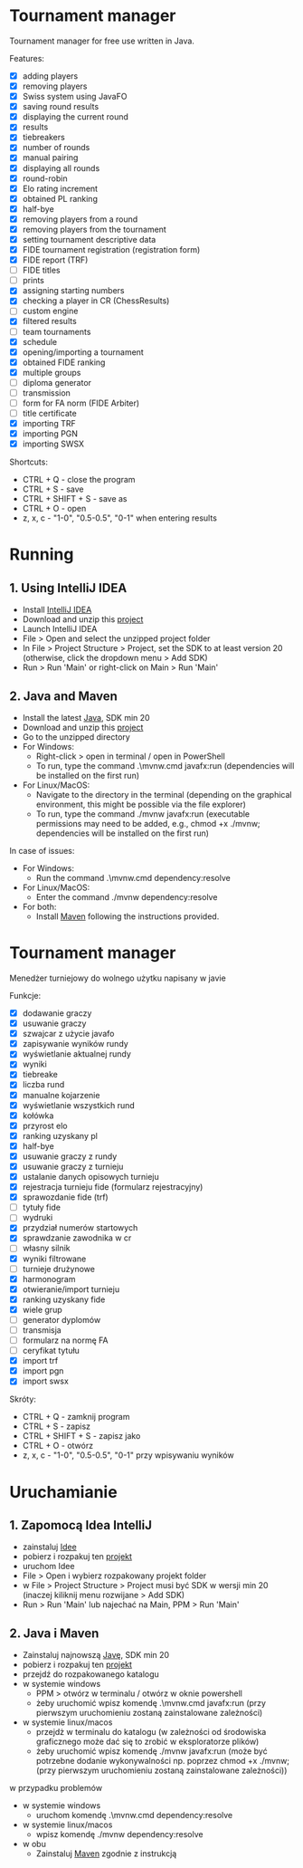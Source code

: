 # Tournament manager

Tournament manager for free use written in Java.

Features:

- [X] adding players
- [X] removing players
- [X] Swiss system using JavaFO
- [X] saving round results
- [X] displaying the current round
- [X] results
- [X] tiebreakers
- [X] number of rounds
- [X] manual pairing
- [X] displaying all rounds
- [X] round-robin
- [X] Elo rating increment
- [X] obtained PL ranking
- [X] half-bye
- [X] removing players from a round
- [X] removing players from the tournament
- [X] setting tournament descriptive data
- [X] FIDE tournament registration (registration form)
- [X] FIDE report (TRF)
- [ ] FIDE titles
- [ ] prints
- [X] assigning starting numbers
- [X] checking a player in CR (ChessResults)
- [ ] custom engine
- [X] filtered results
- [ ] team tournaments
- [X] schedule
- [X] opening/importing a tournament
- [X] obtained FIDE ranking
- [X] multiple groups
- [ ] diploma generator
- [ ] transmission
- [ ] form for FA norm (FIDE Arbiter)
- [ ] title certificate
- [X] importing TRF
- [X] importing PGN
- [X] importing SWSX

Shortcuts:

- CTRL + Q - close the program
- CTRL + S - save
- CTRL + SHIFT + S - save as
- CTRL + O - open
- z, x, c - "1-0", "0.5-0.5", "0-1" when entering results

# Running

## 1. Using IntelliJ IDEA

- Install [IntelliJ IDEA](https://www.jetbrains.com/idea/download/?section=windows)
- Download and unzip this [project](https://github.com/KulAndy/tournamentmanager/archive/refs/heads/master.zip)
- Launch IntelliJ IDEA
- File > Open and select the unzipped project folder
- In File > Project Structure > Project, set the SDK to at least version 20 (otherwise, click the dropdown menu > Add SDK)
- Run > Run 'Main' or right-click on Main > Run 'Main'

## 2. Java and Maven

- Install the latest [Java](https://www.oracle.com/pl/java/technologies/downloads/), SDK min 20
- Download and unzip this [project](https://github.com/KulAndy/tournamentmanager/archive/refs/heads/master.zip)
- Go to the unzipped directory
- For Windows:
    - Right-click > open in terminal / open in PowerShell
    - To run, type the command .\mvnw.cmd javafx:run (dependencies will be installed on the first run)
- For Linux/MacOS:
    - Navigate to the directory in the terminal (depending on the graphical environment, this might be possible via the file explorer)
    - To run, type the command ./mvnw javafx:run (executable permissions may need to be added, e.g., chmod +x ./mvnw; dependencies will be installed on the first run)

In case of issues:

- For Windows:
    - Run the command .\mvnw.cmd dependency:resolve
- For Linux/MacOS:
    - Enter the command ./mvnw dependency:resolve
- For both:
    - Install [Maven](https://maven.apache.org/download.cgi) following the instructions provided.

# Tournament manager

Menedżer turniejowy do wolnego użytku napisany w javie

Funkcje:

- [X] dodawanie graczy
- [X] usuwanie graczy
- [X] szwajcar z użycie javafo
- [X] zapisywanie wyników rundy
- [X] wyświetlanie aktualnej rundy
- [X] wyniki
- [X] tiebreake
- [X] liczba rund
- [X] manualne kojarzenie
- [X] wyświetlanie wszystkich rund
- [X] kołówka
- [X] przyrost elo
- [X] ranking uzyskany pl
- [X] half-bye
- [X] usuwanie graczy z rundy
- [X] usuwanie graczy z turnieju
- [X] ustalanie danych opisowych turnieju
- [X] rejestracja turnieju fide (formularz rejestracyjny)
- [X] sprawozdanie fide (trf)
- [ ] tytuły fide
- [ ] wydruki
- [X] przydział numerów startowych
- [X] sprawdzanie zawodnika w cr
- [ ] własny silnik
- [X] wyniki filtrowane
- [ ] turnieje drużynowe
- [X] harmonogram
- [X] otwieranie/import turnieju
- [X] ranking uzyskany fide
- [X] wiele grup
- [ ] generator dyplomów
- [ ] transmisja
- [ ] formularz na normę FA
- [ ] ceryfikat tytułu
- [X] import trf
- [X] import pgn
- [X] import swsx

Skróty:

- CTRL + Q - zamknij program
- CTRL + S - zapisz
- CTRL + SHIFT + S - zapisz jako
- CTRL + O - otwórz
- z, x, c - "1-0", "0.5-0.5", "0-1" przy wpisywaniu wyników

# Uruchamianie

## 1. Zapomocą Idea IntelliJ

- zainstaluj [Idee](https://www.jetbrains.com/idea/download/?section=windows)
- pobierz i rozpakuj ten [projekt](https://github.com/KulAndy/tournamentmanager/archive/refs/heads/master.zip)
- uruchom Idee
- File > Open i wybierz rozpakowany projekt folder
- w File > Project Structure > Project musi być SDK w wersji min 20 (inaczej kiliknij menu rozwijane > Add SDK)
- Run > Run 'Main' lub najechać na Main, PPM > Run 'Main'

## 2. Java i Maven

- Zainstaluj najnowszą [Javę](https://www.oracle.com/pl/java/technologies/downloads/), SDK min 20
- pobierz i rozpakuj ten [projekt](https://github.com/KulAndy/tournamentmanager/archive/refs/heads/master.zip)
- przejdź do rozpakowanego katalogu
- w systemie windows
    - PPM > otwórz w terminalu / otwórz w oknie powershell
    - żeby uruchomić wpisz komendę .\mvnw.cmd javafx:run (przy pierwszym uruchomieniu zostaną zainstalowane zależności)
- w systemie linux/macos
    - przejdż w terminalu do katalogu (w zależności od środowiska graficznego może dać się to zrobić w eksploratorze
      plików)
    - żeby uruchomić wpisz komendę ./mvnw javafx:run (może być potrzebne dodanie wykonywalności np. poprzez chmod +x
      ./mvnw; (przy pierwszym uruchomieniu zostaną zainstalowane zależności))

w przypadku problemów

- w systemie windows
    - uruchom komendę .\mvnw.cmd dependency:resolve
- w systemie linux/macos
    - wpisz komendę ./mvnw dependency:resolve
- w obu
    - Zainstaluj [Maven](https://maven.apache.org/download.cgi) zgodnie z instrukcją
